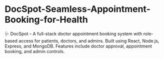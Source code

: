 # DocSpot-Seamless-Appointment-Booking-for-Health
🩺 DocSpot – A full-stack doctor appointment booking system with role-based access for patients, doctors, and admins. Built using React, Node.js, Express, and MongoDB. Features include doctor approval, appointment booking, and admin controls.
